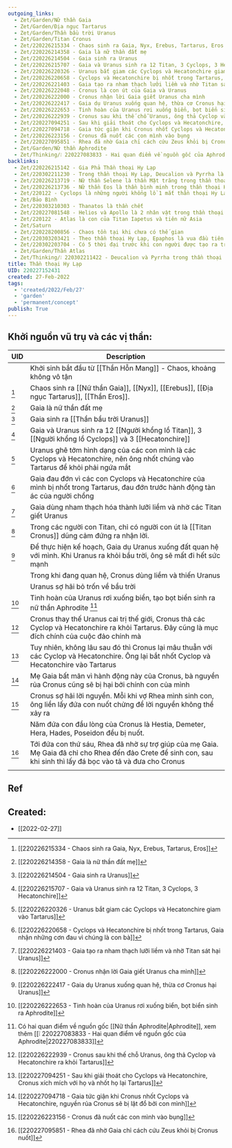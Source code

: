 ```yaml
---
outgoing_links:
  - Zet/Garden/Nữ thần Gaia
  - Zet/Garden/Địa ngục Tartarus
  - Zet/Garden/Thần bầu trời Uranus
  - Zet/Garden/Titan Cronus
  - Zet/220226215334 - Chaos sinh ra Gaia, Nyx, Erebus, Tartarus, Eros
  - Zet/220226214358 - Gaia là nữ thần đất mẹ
  - Zet/220226214504 - Gaia sinh ra Uranus
  - Zet/220226215707 - Gaia và Uranus sinh ra 12 Titan, 3 Cyclops, 3 Hecatonchire
  - Zet/220226220326 - Uranus bắt giam các Cyclops và Hecatonchire giam vào Tartarus
  - Zet/220226220658 - Cyclops và Hecatonchire bị nhốt trong Tartarus, Gaia nhận những cơn đau vì chúng là con bà
  - Zet/220226221403 - Gaia tạo ra nham thạch lưỡi liềm và nhờ Titan sát hại Uranus
  - Zet/220226222048 - Cronus là con út của Gaia và Uranus
  - Zet/220226222000 - Cronus nhận lời Gaia giết Uranus cha mình
  - Zet/220226222417 - Gaia dụ Uranus xuống quan hệ, thừa cơ Cronus hại Uranus
  - Zet/220226222653 - Tinh hoàn của Uranus rơi xuống biển, bọt biển sinh ra Aphrodite
  - Zet/220226222939 - Cronus sau khi thế chỗ Uranus, ông thả Cyclop và Hecatonchire ra khỏi Tartarus
  - Zet/220227094251 - Sau khi giải thoát cho Cyclops và Hecatonchire, Cronus xích mích với họ và nhốt họ lại Tartarus
  - Zet/220227094718 - Gaia tức giận khi Cronus nhốt Cyclops và Hecatonchire, nguyền rủa Cronus sẽ bị lật đổ bởi con mình
  - Zet/220226223156 - Cronus đã nuốt các con mình vào bụng
  - Zet/220227095851 - Rhea đã nhờ Gaia chỉ cách cứu Zeus khỏi bị Cronus nuốt
  - Zet/Garden/Nữ thần Aphrodite
  - Zet/Thinking/❕ 220227083833 - Hai quan điểm về nguồn gốc của Aphrodite
backlinks:
  - Zet/220226215142 - Gia Phả Thần thoại Hy Lạp
  - Zet/220302211230 - Trong thần thoại Hy Lạp, Deucalion và Pyrrha là đôi vợ chống sống sót sau Đại Hồng Thủy
  - Zet/220226213719 - Nữ thần Selene là thần Mặt trăng trong thần thoại Hy Lạp
  - Zet/220226213736 - Nữ thần Eos là thần bình minh trong thần thoại Hy Lạp
  - Zet/220122 - Cyclops là những người khổng lồ 1 mắt thần thoại Hy Lạp
  - Zet/Bảo Bình
  - Zet/220303210303 - Thanatos là thần chết
  - Zet/220227081548 - Helios và Apollo là 2 nhân vật trong thần thoại Hy Lạp
  - Zet/220122 - Atlas là con của Titan Iapetus và tiên nữ Asia
  - Zet/Saturn
  - Zet/220228200856 - Chaos tồn tại khi chưa có thế gian
  - Zet/220303203421 - Theo thần thoại Hy Lạp, Epaphos là vua đầu tiên của Ai Cập
  - Zet/220302203704 - Có 5 thời đại trước khi con người được tạo ra trong Thần Thoại Hy Lạp
  - Zet/Garden/Thần Atlas
  - Zet/Thinking/❕ 220302211422 - Deucalion và Pyrrha trong thần thoại Hy Lạp là phiên bản của Noah
title: Thần thoại Hy Lạp
UID: 220227152431
created: 27-Feb-2022
tags:
  - 'created/2022/Feb/27'
  - 'garden'
  - 'permanent/concept'
publish: True
---
```


## Khởi nguồn vũ trụ và các vị thần:

| UID             | Description                                                                                                                                                       |
| --------------- | ----------------------------------------------------------------------------------------------------------------------------------------------------------------- |
|                 | Khởi sinh bắt đầu từ [[Thần Hỗn Mang]] - Chaos, khoảng không vô tận                                                                                               |
| [^220226215334] | Chaos sinh ra [[Nữ thần Gaia]], [[Nyx]], [[Erebus]], [[Địa ngục Tartarus]], [[Thần Eros]].                                                                             |
| [^220226214358] | Gaia là nữ thần đất mẹ                                                                                                                                            |
| [^220226214504] | Gaia sinh ra [[Thần bầu trời Uranus]]                                                                                                                             |
| [^220226215707] | Gaia và Uranus sinh ra 12 [[Người khổng lồ Titan]], 3 [[Người khổng lồ Cyclops]] và 3 [[Hecatonchire]]                                                            |
| [^220226220326] | Uranus ghê tởm hình dạng của các con mình là các Cyclops và Hecatonchire, nên ông nhốt chúng vào Tartarus để khỏi phải ngứa mắt                                   |
| [^220226220658] | Gaia đau đớn vì các con Cyclops và Hecatonchire của mình bị nhốt trong Tartarus, đau đớn trước hành động tàn ác của người chồng                                   |
| [^220226221403] | Gaia dùng nham thạch hóa thành lưỡi liềm và nhờ các Titan giết Uranus                                                                                             |
| [^220226222000] | Trong các người con Titan, chỉ có người con út là [[Titan Cronus]] dũng cảm đứng ra nhận lời.                                                                     |
| [^220226222417] | Để thực hiện kế hoạch, Gaia dụ Uranus xuống đất quan hệ với mình. Khi Uranus ra khỏi bầu trời, ông sẽ mất đi hết sức mạnh                                         |
|                 | Trong khi đang quan hệ, Cronus dùng liềm và thiến Uranus                                                                                                          |
|                 | Uranus sợ hãi bỏ trốn về bầu trời                                                                                                                                 |
| [^220226222653] | Tinh hoàn của Uranus rơi xuống biển, tạo bọt biển sinh ra nữ thần Aphrodite [^Aphrodite]                                                                          |
| [^220226222939] | Cronus thay thế Uranus cai trị thế giới, Cronus thả các Cyclop và Hecatonchire ra khỏi Tartarus. Đây cũng là mục đích chính của cuộc đảo chính mà                 |
| [^220227094251] | Tuy nhiên, không lâu sau đó thì Cronus lại mâu thuẫn với các Cyclop và Hecatonchire. Ông lại bắt nhốt Cyclop và Hecatonchire vào Tartarus                         |
| [^220227094718] | Mẹ Gaia bất mãn vì hành động này của Cronus, bà nguyền rủa Cronus cũng sẽ bị hại bởi chính con của mình                                                           |
| [^220226223156] | Cronus sợ hãi lời nguyền. Mỗi khi vợ Rhea mình sinh con, ông liền lấy đứa con nuốt chửng để lời nguyền không thể xảy ra                                           |
|                 | Năm đứa con đầu lòng của Cronus là Hestia, Demeter, Hera, Hades, Poseidon đều bị nuốt.                                                                            |
| [^220227095851] | Tới đứa con thứ sáu, Rhea đã nhờ sự trợ giúp của mẹ Gaia. Mẹ Gaia đã chỉ cho Rhea đến đảo Crete để sinh con, sau khi sinh thì lấy đá bọc vào tã và đưa cho Cronus |
|                 |                                                                                                                                                                   |


## Ref
[^220226215334]:[[220226215334 - Chaos sinh ra Gaia, Nyx, Erebus, Tartarus, Eros]]
[^220226214358]:[[220226214358 - Gaia là nữ thần đất mẹ]]
[^220226214504]:[[220226214504 - Gaia sinh ra Uranus]]
[^220226215707]:[[220226215707 - Gaia và Uranus sinh ra 12 Titan, 3 Cyclops, 3 Hecatonchire]]
[^220226220326]:[[220226220326 - Uranus bắt giam các Cyclops và Hecatonchire giam vào Tartarus]]
[^220226220658]:[[220226220658 - Cyclops và Hecatonchire bị nhốt trong Tartarus, Gaia nhận những cơn đau vì chúng là con bà]]
[^220226221403]:[[220226221403 - Gaia tạo ra nham thạch lưỡi liềm và nhờ Titan sát hại Uranus]]
[^220226222048]:[[220226222048 - Cronus là con út của Gaia và Uranus]]
[^220226222000]:[[220226222000 - Cronus nhận lời Gaia giết Uranus cha mình]]
[^220226222417]:[[220226222417 - Gaia dụ Uranus xuống quan hệ, thừa cơ Cronus hại Uranus]]
[^220226222653]:[[220226222653 - Tinh hoàn của Uranus rơi xuống biển, bọt biển sinh ra Aphrodite]]
[^220226222939]:[[220226222939 - Cronus sau khi thế chỗ Uranus, ông thả Cyclop và Hecatonchire ra khỏi Tartarus]]
[^220227094251]:[[220227094251 - Sau khi giải thoát cho Cyclops và Hecatonchire, Cronus xích mích với họ và nhốt họ lại Tartarus]]
[^220227094718]:[[220227094718 - Gaia tức giận khi Cronus nhốt Cyclops và Hecatonchire, nguyền rủa Cronus sẽ bị lật đổ bởi con mình]]
[^220226223156]:[[220226223156 - Cronus đã nuốt các con mình vào bụng]]
[^220227095851]:[[220227095851 - Rhea đã nhờ Gaia chỉ cách cứu Zeus khỏi bị Cronus nuốt]]
[^Aphrodite]: Có hai quan điểm về nguồn gốc [[Nữ thần Aphrodite|Aphrodite]], xem thêm [[❕ 220227083833 - Hai quan điểm về nguồn gốc của Aphrodite|220227083833]]
## Created:
- [[2022-02-27]]
